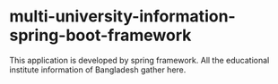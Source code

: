 # multi-university-information-spring-boot-framework
This application is developed by spring framework. All the educational institute information of Bangladesh gather here.
